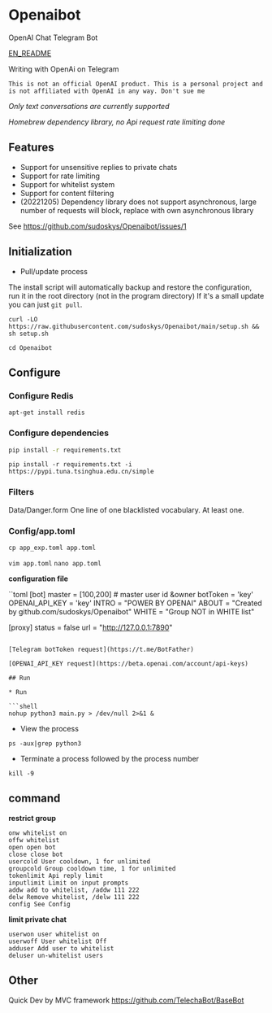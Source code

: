 # Openaibot

OpenAI Chat Telegram Bot

[EN_README](https://github.com/sudoskys/Openaibot/blob/main/README.EN.md)

Writing with OpenAi on Telegram

```
This is not an official OpenAI product. This is a personal project and is not affiliated with OpenAI in any way. Don't sue me
```

*Only text conversations are currently supported*

*Homebrew dependency library, no Api request rate limiting done*

## Features

* Support for unsensitive replies to private chats
* Support for rate limiting
* Support for whitelist system
* Support for content filtering
* (20221205) Dependency library does not support asynchronous, large number of requests will block, replace with own asynchronous library

See https://github.com/sudoskys/Openaibot/issues/1

## Initialization

* Pull/update process

The install script will automatically backup and restore the configuration, run it in the root directory (not in the program directory)
If it's a small update you can just ``git pull``.

```shell
curl -LO https://raw.githubusercontent.com/sudoskys/Openaibot/main/setup.sh && sh setup.sh
```

``cd Openaibot``

## Configure

### Configure Redis

```shell
apt-get install redis
```

### Configure dependencies

```bash
pip install -r requirements.txt
```

``pip install -r requirements.txt -i https://pypi.tuna.tsinghua.edu.cn/simple``

### Filters

Data/Danger.form One line of one blacklisted vocabulary. At least one.

### Config/app.toml

`cp app_exp.toml app.toml`

`vim app.toml`
`nano app.toml`

**configuration file**

``toml
[bot]
master = [100,200] # master user id &owner
botToken = 'key'
OPENAI_API_KEY = 'key'
INTRO = "POWER BY OPENAI"
ABOUT = "Created by github.com/sudoskys/Openaibot"
WHITE = "Group NOT in WHITE list"

[proxy]
status = false
url = "http://127.0.0.1:7890"
```

[Telegram botToken request](https://t.me/BotFather)

[OPENAI_API_KEY request](https://beta.openai.com/account/api-keys)

## Run

* Run

```shell
nohup python3 main.py > /dev/null 2>&1 & 
```

* View the process

```shell
ps -aux|grep python3
```

* Terminate a process
  followed by the process number

```shell
kill -9  
```

## command

**restrict group**

```
onw whitelist on
offw whitelist
open open bot
close close bot
usercold User cooldown, 1 for unlimited
groupcold Group cooldown time, 1 for unlimited
tokenlimit Api reply limit
inputlimit Limit on input prompts
addw add to whitelist, /addw 111 222
delw Remove whitelist, /delw 111 222
config See Config
```

**limit private chat**

```
userwon user whitelist on
userwoff User whitelist Off
adduser Add user to whitelist
deluser un-whitelist users
```

## Other

Quick Dev by MVC framework https://github.com/TelechaBot/BaseBot

